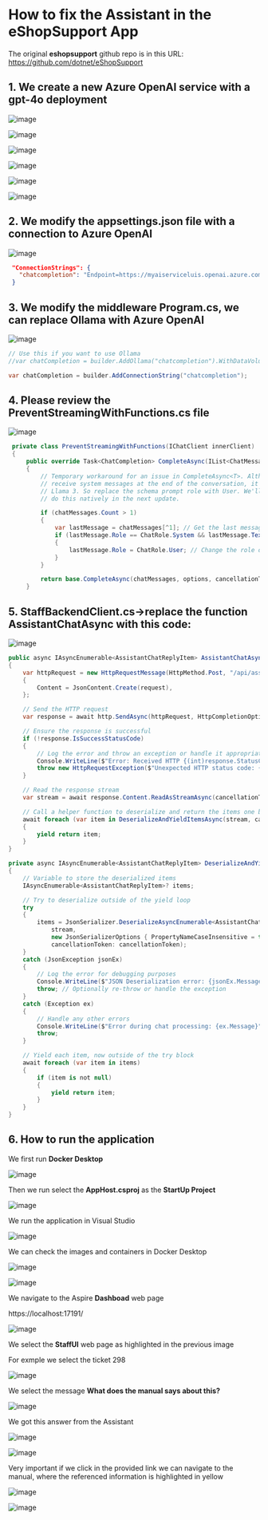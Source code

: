 # How to fix the Assistant in the eShopSupport App

The original **eshopsupport** github repo is in this URL: https://github.com/dotnet/eShopSupport

## 1. We create a new Azure OpenAI service with a gpt-4o deployment

![image](https://github.com/user-attachments/assets/e72c1622-f604-4473-8867-aca0110b7a5a)

![image](https://github.com/user-attachments/assets/a6c8027f-1648-4b29-897c-643fc83f9bb0)

![image](https://github.com/user-attachments/assets/ee886b37-a3f6-466d-84de-c94587930946)

![image](https://github.com/user-attachments/assets/5f5cdcb3-c08f-48c2-9f43-621b7792576b)

![image](https://github.com/user-attachments/assets/ee56230e-e092-4d46-a0eb-afbf2bdf21ac)

![image](https://github.com/user-attachments/assets/a3285ebd-13f9-423b-b143-e4188fa7d027)

## 2. We modify the **appsettings.json** file with a connection to Azure OpenAI

![image](https://github.com/user-attachments/assets/b95de13a-9650-49f2-956c-1d3491f43b77)

```json
 "ConnectionStrings": {
   "chatcompletion": "Endpoint=https://myaiserviceluis.openai.azure.com/;Key=7815bb4b3b1f4243be82faba074236a9;Deployment=gpt-4o"
 }
```

## 3. We modify the middleware Program.cs, we can replace Ollama with Azure OpenAI

![image](https://github.com/user-attachments/assets/f338616e-71d6-45d4-9f50-67105e228e82)

```csharp
// Use this if you want to use Ollama
//var chatCompletion = builder.AddOllama("chatcompletion").WithDataVolume();

var chatCompletion = builder.AddConnectionString("chatcompletion");
```

## 4. Please review the PreventStreamingWithFunctions.cs file

![image](https://github.com/user-attachments/assets/9787125e-7213-4f5f-b7ae-ae4e263d1168)

```csharp
 private class PreventStreamingWithFunctions(IChatClient innerClient) : DelegatingChatClient(innerClient)
 {
     public override Task<ChatCompletion> CompleteAsync(IList<ChatMessage> chatMessages, ChatOptions? options = null, CancellationToken cancellationToken = default)
     {
         // Temporary workaround for an issue in CompleteAsync<T>. Although OpenAI models are happy to
         // receive system messages at the end of the conversation, it causes a lot of problems for
         // Llama 3. So replace the schema prompt role with User. We'll update CompleteAsync<T> to
         // do this natively in the next update.

         if (chatMessages.Count > 1)
         {
             var lastMessage = chatMessages[^1]; // Get the last message directly using index
             if (lastMessage.Role == ChatRole.System && lastMessage.Text?.Contains("$schema") == true)
             {
                 lastMessage.Role = ChatRole.User; // Change the role directly in the chatMessages list
             }
         }

         return base.CompleteAsync(chatMessages, options, cancellationToken);
     }
```

## 5. StaffBackendClient.cs->replace the function AssistantChatAsync with this code:

![image](https://github.com/user-attachments/assets/017808a8-a744-488c-a733-d69ea975342e)

```csharp
public async IAsyncEnumerable<AssistantChatReplyItem> AssistantChatAsync(AssistantChatRequest request, [EnumeratorCancellation] CancellationToken cancellationToken)
{
    var httpRequest = new HttpRequestMessage(HttpMethod.Post, "/api/assistant/chat")
    {
        Content = JsonContent.Create(request),
    };

    // Send the HTTP request
    var response = await http.SendAsync(httpRequest, HttpCompletionOption.ResponseHeadersRead, cancellationToken);

    // Ensure the response is successful
    if (!response.IsSuccessStatusCode)
    {
        // Log the error and throw an exception or handle it appropriately
        Console.WriteLine($"Error: Received HTTP {(int)response.StatusCode} - {response.ReasonPhrase}");
        throw new HttpRequestException($"Unexpected HTTP status code: {(int)response.StatusCode}");
    }

    // Read the response stream
    var stream = await response.Content.ReadAsStreamAsync(cancellationToken);

    // Call a helper function to deserialize and return the items one by one
    await foreach (var item in DeserializeAndYieldItemsAsync(stream, cancellationToken))
    {
        yield return item;
    }
}

private async IAsyncEnumerable<AssistantChatReplyItem> DeserializeAndYieldItemsAsync(Stream stream, [EnumeratorCancellation] CancellationToken cancellationToken)
{
    // Variable to store the deserialized items
    IAsyncEnumerable<AssistantChatReplyItem>? items;

    // Try to deserialize outside of the yield loop
    try
    {
        items = JsonSerializer.DeserializeAsyncEnumerable<AssistantChatReplyItem>(
            stream,
            new JsonSerializerOptions { PropertyNameCaseInsensitive = true },
            cancellationToken: cancellationToken);
    }
    catch (JsonException jsonEx)
    {
        // Log the error for debugging purposes
        Console.WriteLine($"JSON Deserialization error: {jsonEx.Message}");
        throw; // Optionally re-throw or handle the exception
    }
    catch (Exception ex)
    {
        // Handle any other errors
        Console.WriteLine($"Error during chat processing: {ex.Message}");
        throw;
    }

    // Yield each item, now outside of the try block
    await foreach (var item in items)
    {
        if (item is not null)
        {
            yield return item;
        }
    }
}
```

## 6. How to run the application

We first run **Docker Desktop**

![image](https://github.com/user-attachments/assets/d69b7b12-ebb3-4e8e-80a7-d0f26e0a16ff)

Then we run select the **AppHost.csproj** as the **StartUp Project**

![image](https://github.com/user-attachments/assets/be75fd37-ef7f-4451-b116-1b2a5a98d21c)

We run the application in Visual Studio

![image](https://github.com/user-attachments/assets/2494d560-79ca-438a-88d6-3daf51e85375)

We can check the images and containers in Docker Desktop

![image](https://github.com/user-attachments/assets/18103703-df75-46a7-b8ca-da985564501a)

![image](https://github.com/user-attachments/assets/92cf7ea3-9853-4a8c-9b4f-72e34c6176d8)

We navigate to the Aspire **Dashboad** web page

https://localhost:17191/

![image](https://github.com/user-attachments/assets/7ce34309-63e3-45ed-8d05-6093c0be7cda)

We select the **StaffUI** web page as highlighted in the previous image

For exmple we select the ticket 298

![image](https://github.com/user-attachments/assets/988f8803-02b7-40d4-9b0d-0001db7a0e4d)

We select the message **What does the manual says about this?**

![image](https://github.com/user-attachments/assets/cb0c9b39-2e99-4ffd-9b2c-07815a6c7f7c)

We got this answer from the Assistant

![image](https://github.com/user-attachments/assets/46327e7b-8102-4b35-980a-d7df40b05992)

![image](https://github.com/user-attachments/assets/c02ade5a-54c4-4ae0-9213-342024ea7b03)

Very important if we click in the provided link we can navigate to the manual, where the referenced information is highlighted in yellow

![image](https://github.com/user-attachments/assets/43bbbc67-c6b7-4640-94f3-82dab71a71bd)

![image](https://github.com/user-attachments/assets/3f3579c2-761f-45ee-9cdc-bfa5e242e5eb)
